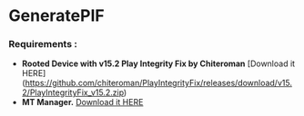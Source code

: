 # GeneratePIF

### Requirements :
+ **Rooted Device with v15.2 Play Integrity Fix by Chiteroman** [Download it HERE] (https://github.com/chiteroman/PlayIntegrityFix/releases/download/v15.2/PlayIntegrityFix_v15.2.zip)
+ **MT Manager.** [Download it HERE](https://github.com/x1337cn/GeneratePIF/releases/download/v0.1/MT.Manager.apk)

